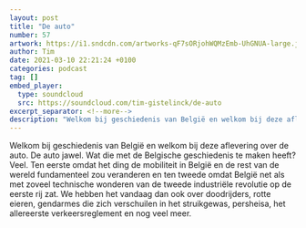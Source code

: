 ```yaml
---
layout: post
title: "De auto"
number: 57
artwork: https://i1.sndcdn.com/artworks-qF7sORjohWQMzEmb-UhGNUA-large.jpg
author: Tim
date: 2021-03-10 22:21:24 +0100
categories: podcast
tag: []
embed_player:
  type: soundcloud
  src: https://soundcloud.com/tim-gistelinck/de-auto
excerpt_separator: <!--more-->
description: "Welkom bij geschiedenis van België en welkom bij deze aflevering over de auto."
---
```

Welkom bij geschiedenis van België en welkom bij deze aflevering over de auto. De auto jawel. Wat die met de Belgische geschiedenis te maken heeft? Veel. Ten eerste omdat het ding de mobiliteit in België en de rest van de wereld fundamenteel zou veranderen en ten tweede omdat België net als met zoveel technische wonderen van de tweede industriële revolutie op de eerste rij zat. We hebben het vandaag dan ook over doodrijders, rotte eieren, gendarmes die zich verschuilen in het struikgewas, persheisa, het allereerste verkeersreglement en nog veel meer.